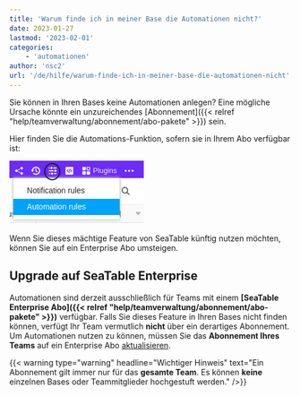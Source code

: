 ```yaml
---
title: 'Warum finde ich in meiner Base die Automationen nicht?'
date: 2023-01-27
lastmod: '2023-02-01'
categories:
    - 'automationen'
author: 'nsc2'
url: '/de/hilfe/warum-finde-ich-in-meiner-base-die-automationen-nicht'
---
```


Sie können in Ihren Bases keine Automationen anlegen? Eine mögliche Ursache könnte ein unzureichendes [Abonnement]({{< relref "help/teamverwaltung/abonnement/abo-pakete" >}}) sein.

Hier finden Sie die Automations-Funktion, sofern sie in Ihrem Abo verfügbar ist:

![Zeilen sperren und archivieren mit einer Automation](images/how-to-use-automations-for-locking-rows-3.png)

Wenn Sie dieses mächtige Feature von SeaTable künftig nutzen möchten, können Sie auf ein Enterprise Abo umsteigen.

## Upgrade auf SeaTable Enterprise

Automationen sind derzeit ausschließlich für Teams mit einem **[SeaTable Enterprise Abo]({{< relref "help/teamverwaltung/abonnement/abo-pakete" >}})** verfügbar. Falls Sie dieses Feature in Ihren Bases nicht finden können, verfügt Ihr Team vermutlich **nicht** über ein derartiges Abonnement. Um Automationen nutzen zu können, müssen Sie das **Abonnement Ihres Teams** auf ein Enterprise Abo [aktualisieren](https://seatable.io/docs/abo-abrechnung/abonnement-verwaltung/#abonnement-anpassen).

{{< warning  type="warning" headline="Wichtiger Hinweis"  text="Ein Abonnement gilt immer nur für das **gesamte Team**. Es können **keine** einzelnen Bases oder Teammitglieder hochgestuft werden." />}}
